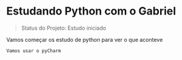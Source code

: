 # Estudando Python com o Gabriel

> Status do Projeto: Estudo iniciado

Vamos começar os estudo de python para ver o que aconteve

```
Vamos usar o pyCharm
```
